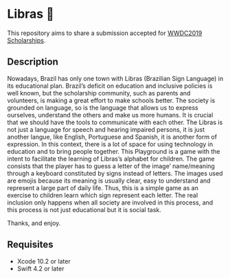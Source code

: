 # Libras 🤟

This repository aims to share a submission accepted for [WWDC2019 Scholarships](https://developer.apple.com/wwdc19/).

## Description

Nowadays, Brazil has only one town with Libras (Brazilian Sign Language) in its educational plan. Brazil’s deficit on education and inclusive policies is well known, but the scholarship community, such as parents and volunteers, is making a great effort to make schools better.
The society is grounded on language, so is the language that allows us to express ourselves, understand the others and make us more humans. It is crucial that we should have the tools to communicate with each other. The Libras is not just a language for speech and hearing impaired persons, it is just another langue, like English, Portuguese and Spanish, it is another form of expression.
In this context, there is a lot of space for using technology in education and to bring people together. This Playground is a game with the intent to facilitate the learning of Libras’s alphabet for children. The game consists that the player has to guess a letter of the image’ name/meaning through a keyboard constituted by signs instead of letters. The images used are emojis because its meaning is usually clear, easy to understand and represent a large part of daily life. Thus, this is a simple game as an exercise to children learn which sign represent each letter.
The real inclusion only happens when all society are involved in this process, and this process is not just educational but it is social task.

Thanks, and enjoy.

## Requisites

- Xcode 10.2 or later
- Swift 4.2 or later
